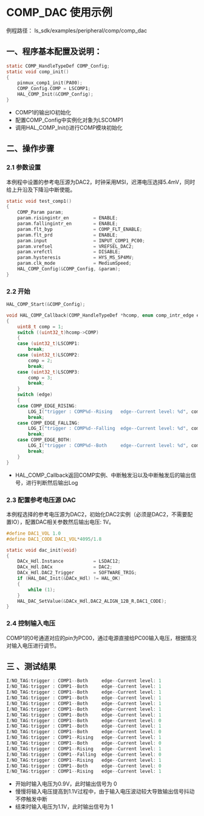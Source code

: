 # COMP_DAC 使用示例

例程路径： ls_sdk/examples/peripheral/comp/comp_dac

## 一、程序基本配置及说明：
```c
static COMP_HandleTypeDef COMP_Config;
static void comp_init()
{
    pinmux_comp1_init(PA00);
    COMP_Config.COMP = LSCOMP1;
    HAL_COMP_Init(&COMP_Config);
}
```
- COMP1的输出IO初始化
- 配置COMP_Config中实例化对象为LSCOMP1
- 调用HAL_COMP_Init()进行COMP模块初始化

## 二、操作步骤
### 2.1 参数设置
本例程中设置的参考电压源为DAC2，时钟采用MSI，迟滞电压选择5.4mV，同时给上升沿及下降沿中断使能。
```c
static void test_comp1()
{
    COMP_Param param;
    param.risingintr_en         = ENABLE;
    param.fallingintr_en        = ENABLE;
    param.flt_byp               = COMP_FLT_ENABLE;
    param.flt_prd               = ENABLE;
    param.input                 = INPUT_COMP1_PC00;
    param.vrefsel               = VREFSEL_DAC2;
    param.vrefctl               = DISABLE;
    param.hysteresis            = HYS_MS_5P4MV;
    param.clk_mode              = MediumSpeed;
    HAL_COMP_Config(&COMP_Config, &param);
}
```
### 2.2 开始
```c
HAL_COMP_Start(&COMP_Config);
```
```c
void HAL_COMP_Callback(COMP_HandleTypeDef *hcomp, enum comp_intr_edge edge, bool output)
{
    uint8_t comp = 1;
    switch ((uint32_t)hcomp->COMP)
    {
    case (uint32_t)LSCOMP1:
        break;
    case (uint32_t)LSCOMP2:
        comp = 2;
        break;
    case (uint32_t)LSCOMP3:
        comp = 3;
        break;
    }
    switch (edge)
    {
    case COMP_EDGE_RISING:
        LOG_I("trigger : COMP%d--Rising   edge--Current level: %d", comp, output);
        break;
    case COMP_EDGE_FALLING:
        LOG_I("trigger : COMP%d--Falling  edge--Current level: %d", comp, output);
        break;
    case COMP_EDGE_BOTH:
        LOG_I("trigger : COMP%d--Both     edge--Current level: %d", comp, output);
        break;
    }
}
```
- HAL_COMP_Callback返回COMP实例、中断触发沿以及中断触发后的输出信号，进行判断然后输出Log
### 2.3 配置参考电压源 DAC
本例程选择的参考电压源为DAC2，初始化DAC2实例（必须是DAC2，不需要配置IO），配置DAC相关参数然后输出电压: 1V。
```c
#define DAC1_VOL 1.0
#define DAC1_CODE DAC1_VOL*4095/1.8

static void dac_init(void)
{
    DACx_Hdl.Instance           = LSDAC12;
    DACx_Hdl.DACx               = DAC2;
    DACx_Hdl.DAC2_Trigger       = SOFTWARE_TRIG;
    if (HAL_DAC_Init(&DACx_Hdl) != HAL_OK)
    {
        while (1);
    }
    HAL_DAC_SetValue(&DACx_Hdl,DAC2_ALIGN_12B_R,DAC1_CODE);
}
```
### 2.4 控制输入电压
COMP1的0号通道对应的pin为PC00，通过电源直接给PC00输入电压，根据情况对输入电压进行调节。

## 三 、测试结果
```c
I/NO_TAG:trigger : COMP1--Both     edge--Current level: 1
I/NO_TAG:trigger : COMP1--Both     edge--Current level: 1
I/NO_TAG:trigger : COMP1--Both     edge--Current level: 1
I/NO_TAG:trigger : COMP1--Both     edge--Current level: 1
I/NO_TAG:trigger : COMP1--Both     edge--Current level: 1
I/NO_TAG:trigger : COMP1--Both     edge--Current level: 1
I/NO_TAG:trigger : COMP1--Both     edge--Current level: 1
I/NO_TAG:trigger : COMP1--Both     edge--Current level: 0
I/NO_TAG:trigger : COMP1--Both     edge--Current level: 1
I/NO_TAG:trigger : COMP1--Both     edge--Current level: 0
I/NO_TAG:trigger : COMP1--Rising   edge--Current level: 1
I/NO_TAG:trigger : COMP1--Both     edge--Current level: 0
I/NO_TAG:trigger : COMP1--Rising   edge--Current level: 1
I/NO_TAG:trigger : COMP1--Falling  edge--Current level: 0
I/NO_TAG:trigger : COMP1--Rising   edge--Current level: 1
I/NO_TAG:trigger : COMP1--Both     edge--Current level: 0
I/NO_TAG:trigger : COMP1--Rising   edge--Current level: 1
```
- 开始时输入电压为0.9V，此时输出信号为 0
- 慢慢将输入电压提高到1.1V过程中，由于输入电压波动较大导致输出信号抖动不停触发中断
- 结束时输入电压为1.1V，此时输出信号为 1